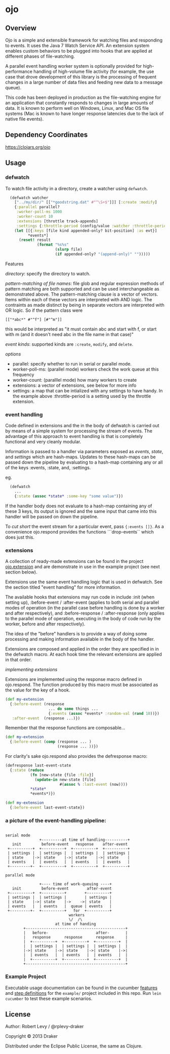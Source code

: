 # ojo

## Overview

Ojo is a simple and extensible framework for watching files and responding to events. It uses the Java 7 Watch Service API. An extension system enables custom behaviors to be plugged into hooks that are applied at different phases of file-watching.

A parallel event handling worker system is optionally provided for high-performance handling of high-volume file activity (for example, the use case that drove development of this library is the processing of frequent changes in a large number of data files and feeding new data to a message queue).

This code has been deployed in production as the file-watching engine for an application that constantly responds to changes in large amounts of data. It is known to perform well on Windows, Linux, and Mac OS file systems (Mac is known to have longer response latencies due to the lack of native file events).

## Dependency Coordinates

https://clojars.org/ojo

## Usage

### defwatch

To watch file activity in a directory, create a watcher using ```defwatch```.

```clojure
  (defwatch watcher
    ["../my/dir/" [["*goodstring.dat" #"^\S+$"]]] [:create :modify]
    {:parallel parallel?
     :worker-poll-ms 1000
     :worker-count 10
     :extensions [throttle track-appends]
     :settings {:throttle-period (config/value :watcher :throttle-period)}}
    (let [[{:keys [file kind appended-only? bit-position] :as evt}]
          *events*]
      (reset! result
              (format "%s%s"
                      (slurp file)
                      (if appended-only? "(append-only)" "")))))
```

Features

*directory*: specify the directory to watch.

*pattern-matching of file names*: file glob and regular expression methods of pattern matching are both supported and can be used interchangeable as demonstrated above. The pattern-matching clause is a vector of vectors. Items within each of these vectors are interpreted with AND logic. The contraints as made distinct by being in separate vectors are interpreted with OR logic. So if the pattern class were

```[["*abc*" #"^f"] [#"^m"]]```

this would be interpreted as "it must contain abc and start with f, or start with m (and it doesn't need abc in the file name in that case)"

*event kinds*: supported kinds are ```:create```, ```modify```, and ```delete```.

*options*

* parallel: specify whether to run in serial or parallel mode.
* worker-poll-ms: (parallel mode) workers check the work queue at this frequency
* worker-count: (paralllel mode) how many workers to create
* extensions: a vector of extensions, see below for more info
* settings: a map that can be intialized with any settings to have handy. In the example above :throttle-period is a setting used by the throttle extension.

### event handling

Code defined in extensions and the in the body of defwatch is carried out by means of a simple system for processing the stream of events.  The advantage of this approach to event handling is that is completely functional and very cleanly modular.

Information is passed to a handler via parameters exposed as *events*, *state*, and *settings* which are hash-maps. Updates to these hash-maps can be passed down the pipeline by evaluating to a hash-map containing any or all of the keys :events, :state, and, :settings.

eg.

```clojure
  (defwatch
    ...
    {:state (assoc *state* :some-key "some value")})
```

If the handler body does not evaluate to a hash-map containing any of these 3 keys, its output is ignored and the same input that came into this handler will be passed on down the pipeline.

To *cut short* the event stream for a particular event, pass ```{:events []}```.  As a convenience ojo.respond provides the functions ```drop-events`` which does just this.

### extensions

A collection of ready-made extensions can be found in the project [ojo.extension](https://github.com/drakerlabs/ojo.extension) and are demonstrate in use in the example project (see next section below).

Extensions use the same event handling logic that is used in defwatch. See the section titled "event handling" for more information.

The available hooks that extensions may run code in include :init (when setting up), :before-event / :after-event (applies to both serial and parallel modes of operation (in the parallel case before handling is done by a worker and after respectively), and :before-response / :after-response (only applies to the parallel mode of operation, executing in the body of code run by the worker, before and after respectively).

The idea of the "before" handlers is to provide a way of doing some processing and making information available in the body of the handler.

Extensions are composed and applied in the order they are specified in in the defwatch macro. At each hook time the relevant extensions are applied in that order.

*implementing extensions*

Extensions are implemented using the response macro defined in ojo.respond. The function produced by this macro must be associated as the value for the key of a hook.

```clojure
(def my-extension
  {:before-event (response
                   ... do some things ...
                   {:events (assoc *events* :random-val (rand 10))})
   :after-event  (response ...)})
```

Remember that the response functions are composable...

```clojure
(def my-extension
  {:before-event (comp (response ... )
                       (response ... ))})
```

For clarity's sake ojo.respond also provides the defresponse macro:

```clojure
(defresponse last-event-state
  {:state (reduce
           (fn [new-state {file :file}]
             (update-in new-state [file]
                        #(assoc % :last-event (now))))
           *state*
           *events*)})

(def my-extension
  {:before-event last-event-state})
```

### a picture of the event-handling pipeline:

```text

serial mode
               +---------at time of handling----------+
   init         before-event   response    after-event
 +----------+  +----------+  +----------+  +----------+
 | settings |  | settings |  | settings |  | settings |
 | state    |->| state    |->| state    |->| state    |
 | events   |  | events   |  | events   |  | events   |
 +---------+-  +----------+  +----------+  +----------+

parallel mode

               +---- time of work-queuing ----+
   init         before-event        after-event
 +----------+  +----------+        +----------+
 | settings |  | settings |        | settings |
 | state    |->| state    |->    ->| state    |
 | events   |  | events   |  queue | events   |
 +---------+-  +----------+   for  +----------+
                            workers
                            \/  /\
                      at time of handing
        +--------------------------------------------+
        |   before-                     after-       |
        |   response      response      response     |
        |  +----------+  +----------+  +----------+  |
        |  | settings |  | settings |  | settings |  |
        |->| state    |->| state    |->| state    |->|
        |  | events   |  | events   |  | events   |  |
        |  +----------+  +----------+  +----------+  |
        +--------------------------------------------+
```

### Example Project

Executable usage documentation can be found in the cucumber [features](.ttps://github.com/drakerlabs/ojo/tree/master/example/features) and [step definitions](https://github.com/drakerlabs/ojo/tree/master/example/features/step_definitions) for the ```example/``` project included in this repo. Run ```lein cucumber``` to test these example scenarios.

## License

Author: Robert Levy / @rplevy-draker

Copyright © 2013 Draker

Distributed under the Eclipse Public License, the same as Clojure.
